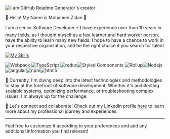 ![I am GitHub Readme Generator's creator](https://arturssmirnovs.github.io/github-profile-readme-generator/images/banner.png)

👋 Hello! My Name is Mohamed Zidan 👋

I am a senior Software Developer ⚡ I have experience over than 10 years in many fields, as I thought myself as a fast learner and hard worker person, have the ability to learn many new fields.
I hope to have a chance to work in your respective organization, and be the right choice if you search for talent

[![My Skills](https://skillicons.dev/icons?i=js,html,css,java,angular,jsp,mysql,oracle)](https://eg.linkedin.com/in/mohamed-zidan-96912457)


<img alt="Webpack" src="https://camo.githubusercontent.com/234d66fb111d657420f34555dbe27d473da1e67ef9100d49d8947994e9a9f435/68747470733a2f2f696d672e736869656c64732e696f2f62616467652f2d5765627061636b2d3844443646393f7374796c653d666c61742d737175617265266c6f676f3d7765627061636b266c6f676f436f6c6f723d7768697465" data-canonical-src="https://img.shields.io/badge/-Webpack-8DD6F9?style=flat-square&amp;logo=webpack&amp;logoColor=white" style="max-width: 100%;"> <img alt="TypeScript" src="https://camo.githubusercontent.com/fc531b7ec44d5eb08d44dd57078a31ef6f3357bfd40ed63a86b9eab811b8b7ab/68747470733a2f2f696d672e736869656c64732e696f2f62616467652f2d547970655363726970742d3030374143433f7374796c653d666c61742d737175617265266c6f676f3d74797065736372697074266c6f676f436f6c6f723d7768697465" data-canonical-src="https://img.shields.io/badge/-TypeScript-007ACC?style=flat-square&amp;logo=typescript&amp;logoColor=white" style="max-width: 100%;"> <img alt="redux" src="https://camo.githubusercontent.com/ff4ce3f023f28367db26fcca960568aa8c8c8fbaf419b9f255484e8830fdc0d7/68747470733a2f2f696d672e736869656c64732e696f2f62616467652f2d52656475782d3736344142433f7374796c653d666c61742d737175617265266c6f676f3d7265647578266c6f676f436f6c6f723d7768697465" data-canonical-src="https://img.shields.io/badge/-Redux-764ABC?style=flat-square&amp;logo=redux&amp;logoColor=white" style="max-width: 100%;"><img alt="Styled Components" src="https://camo.githubusercontent.com/5a77ed0703ada1f9769891b043ce7cacd27e5dac2c4fad6fd799f4abe366273a/68747470733a2f2f696d672e736869656c64732e696f2f62616467652f2d5374796c65645f436f6d706f6e656e74732d6462373039323f7374796c653d666c61742d737175617265266c6f676f3d7374796c65642d636f6d706f6e656e7473266c6f676f436f6c6f723d7768697465" data-canonical-src="https://img.shields.io/badge/-Styled_Components-db7092?style=flat-square&amp;logo=styled-components&amp;logoColor=white" style="max-width: 100%;"> <img alt="Rollup" src="https://camo.githubusercontent.com/eae40dd55bb37b29dd30917aecd8d5ae29c56b768d90362d226385603f72ded6/68747470733a2f2f696d672e736869656c64732e696f2f62616467652f2d526f6c6c75702d4543344133463f7374796c653d666c61742d737175617265266c6f676f3d726f6c6c75702e6a73266c6f676f436f6c6f723d7768697465" data-canonical-src="https://img.shields.io/badge/-Rollup-EC4A3F?style=flat-square&amp;logo=rollup.js&amp;logoColor=white" style="max-width: 100%;"><img alt="Nodejs" src="https://camo.githubusercontent.com/85f7d55972c294b45f6c2f5822b9c569f215a3ca256be9e3283c122a9f6e6fe1/68747470733a2f2f696d672e736869656c64732e696f2f62616467652f2d4e6f64656a732d3433383533643f7374796c653d666c61742d737175617265266c6f676f3d4e6f64652e6a73266c6f676f436f6c6f723d7768697465" data-canonical-src="https://img.shields.io/badge/-Nodejs-43853d?style=flat-square&amp;logo=Node.js&amp;logoColor=white" style="max-width: 100%;"><img alt="angular" src="https://camo.githubusercontent.com/76496f9153dab79a9a835bfc133e95be11ed15bcfdb109202f77d3e6eaa3dd90/68747470733a2f2f696d672e736869656c64732e696f2f62616467652f2d416e67756c61722d4444303033313f7374796c653d666c61742d737175617265266c6f676f3d616e67756c6172266c6f676f436f6c6f723d7768697465" data-canonical-src="https://img.shields.io/badge/-Angular-DD0031?style=flat-square&amp;logo=angular&amp;logoColor=white" style="max-width: 100%;"><img alt="npm" src="https://camo.githubusercontent.com/1fd2aacb73a7adf08ce72b0874d4e69812296d555bd13f4e98fab5d29d21a5ac/68747470733a2f2f696d672e736869656c64732e696f2f62616467652f2d4e504d2d4342333833373f7374796c653d666c61742d737175617265266c6f676f3d6e706d266c6f676f436f6c6f723d7768697465" data-canonical-src="https://img.shields.io/badge/-NPM-CB3837?style=flat-square&amp;logo=npm&amp;logoColor=white" style="max-width: 100%;"><img alt="html5" src="https://camo.githubusercontent.com/6010a85175edf5787bba645d2bdad7ec26f41aafce3f5a59569352de55deed74/68747470733a2f2f696d672e736869656c64732e696f2f62616467652f2d48544d4c352d4533344632363f7374796c653d666c61742d737175617265266c6f676f3d68746d6c35266c6f676f436f6c6f723d7768697465" data-canonical-src="https://img.shields.io/badge/-HTML5-E34F26?style=flat-square&amp;logo=html5&amp;logoColor=white" style="max-width: 100%;">


🚀 Currently, I'm diving deep into the latest technologies and methodologies to stay at the forefront of software development. Whether it's architecting scalable systems, optimizing performance, or troubleshooting complex issues, I'm always up for the challenge.

🌟 Let's connect and collaborate! Check out my LinkedIn profile [here](https://eg.linkedin.com/in/mohamed-zidan-96912457) to learn more about my professional journey and experiences.

---

Feel free to customize it according to your preferences and add any additional information you find relevant!

<!--
**esmart-mzidan/esmart-mzidan** is a ✨ _special_ ✨ repository because its `README.md` (this file) appears on your GitHub profile.

Here are some ideas to get you started:

- 🔭 I’m currently working on ...
- 🌱 I’m currently learning ...
- 👯 I’m looking to collaborate on ...
- 🤔 I’m looking for help with ...
- 💬 Ask me about ...
- 📫 How to reach me: ...
- 😄 Pronouns: ...
- ⚡ Fun fact: ...
-->
